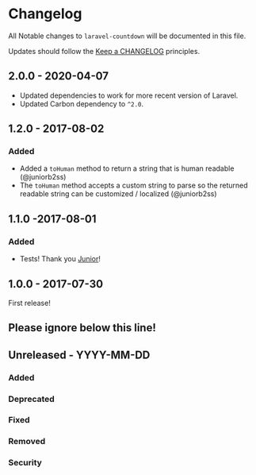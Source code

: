 # Changelog

All Notable changes to `laravel-countdown` will be documented in this file.

Updates should follow the [Keep a CHANGELOG](http://keepachangelog.com/) principles.

## 2.0.0 - 2020-04-07
- Updated dependencies to work for more recent version of Laravel.
- Updated Carbon dependency to `^2.0`.

## 1.2.0 - 2017-08-02

### Added
- Added a `toHuman` method to return a string that is human readable (@juniorb2ss)
- The `toHuman` method accepts a custom string to parse so the returned readable string can be customized / localized (@juniorb2ss)

## 1.1.0 -2017-08-01

### Added
- Tests! Thank you [Junior](https://github.com/juniorb2ss)!

## 1.0.0 - 2017-07-30

First release!

## Please ignore below this line!
## Unreleased - YYYY-MM-DD
### Added
### Deprecated
### Fixed
### Removed
### Security

